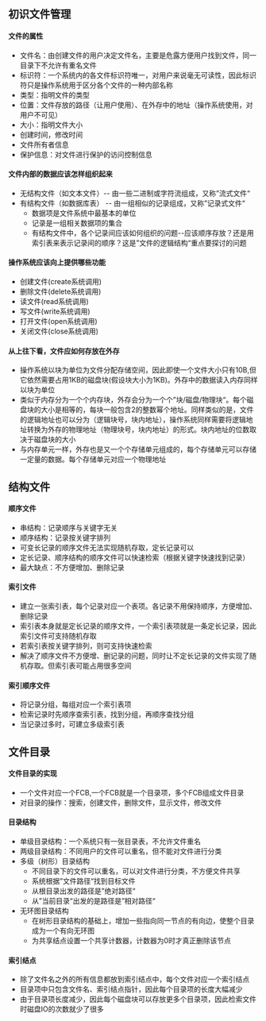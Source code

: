 ## 初识文件管理

#### 文件的属性

- 文件名：由创建文件的用户决定文件名，主要是危露方便用户找到文件，同一目录下不允许有重名文件
- 标识符：一个系统内的各文件标识符唯一，对用户来说毫无可读性，因此标识符只是操作系统用于区分各个文件的一种内部名称
- 类型：指明文件的类型
- 位置：文件存放的路径（让用户使用）、在外存中的地址（操作系统使用，对用户不可见）
- 大小：指明文件大小
- 创建时间，修改时间
- 文件所有者信息
- 保护信息：对文件进行保护的访问控制信息

#### 文件内部的数据应该怎样组织起来

- 无结构文件（如文本文件）-- 由一些二进制或字符流组成，又称”流式文件“
- 有结构文件（如数据库表） -- 由一组相似的记录组成，又称”记录式文件“
  - 数据项是文件系统中最基本的单位
  - 记录是一组相关数据项的集合
  - 有结构文件中，各个记录间应该如何组织的问题--应该顺序存放？还是用索引表来表示记录间的顺序？这是”文件的逻辑结构“重点要探讨的问题

#### 操作系统应该向上提供哪些功能

- 创建文件(create系统调用)
- 删除文件(delete系统调用)
- 读文件(read系统调用)
- 写文件(write系统调用)
- 打开文件(open系统调用)
- 关闭文件(close系统调用)

#### 从上往下看，文件应如何存放在外存

- 操作系统以块为单位为文件分配存储空间，因此即使一个文件大小只有10B,但它依然需要占用1KB的磁盘块(假设块大小为1KB)。外存中的数据读入内存同样以块为单位
- 类似于内存分为一个个内存块，外存会分为一个个”块/磁盘/物理块“。每个磁盘块的大小是相等的，每块一般包含2的整数幂个地址。同样类似的是，文件的逻辑地址也可以分为（逻辑块号，块内地址），操作系统同样需要将逻辑地址转换为外存的物理地址（物理块号，块内地址）的形式。块内地址的位数取决于磁盘块的大小
- 与内存单元一样，外存也是又一个个存储单元组成的，每个存储单元可以存储一定量的数据。每个存储单元对应一个物理地址



## 结构文件

#### 顺序文件

- 串结构：记录顺序与关键字无关
- 顺序结构：记录按关键字排列
- 可变长记录的顺序文件无法实现随机存取，定长记录可以
- 定长记录、顺序结构的顺序文件可以快速检索（根据关键字快速找到记录）
- 最大缺点：不方便增加、删除记录

#### 索引文件

- 建立一张索引表，每个记录对应一个表项。各记录不用保持顺序，方便增加、删除记录
- 索引表本身就是定长记录的顺序文件，一个索引表项就是一条定长记录，因此索引文件可支持随机存取
- 若索引表按关键字排列，则可支持快速检索
- 解决了顺序文件不方便增、删记录的问题，同时让不定长记录的文件实现了随机存取。但索引表可能占用很多空间

#### 索引顺序文件

- 将记录分组，每组对应一个索引表项
- 检索记录时先顺序查索引表，找到分组，再顺序查找分组
- 当记录过多时，可建立多级索引表



## 文件目录

#### 文件目录的实现

- 一个文件对应一个FCB,一个FCB就是一个目录项，多个FCB组成文件目录
- 对目录的操作：搜索，创建文件，删除文件，显示文件，修改文件

#### 目录结构

- 单级目录结构：一个系统只有一张目录表，不允许文件重名
- 两级目录结构：不同用户的文件可以重名，但不能对文件进行分类
- 多级（树形）目录结构
  - 不同目录下的文件可以重名，可以对文件进行分类，不方便文件共享
  - 系统根据”文件路径“找到目标文件
  - 从根目录出发的路径是”绝对路径“
  - 从”当前目录“出发的是路径是”相对路径“
- 无环图目录结构
  - 在树形目录结构的基础上，增加一些指向同一节点的有向边，使整个目录成为一个有向无环图
  - 为共享结点设置一个共享计数器，计数器为0时才真正删除该节点

#### 索引结点

- 除了文件名之外的所有信息都放到索引结点中，每个文件对应一个索引结点
- 目录项中只包含文件名、索引结点指针，因此每个目录项的长度大幅减少
- 由于目录项长度减少，因此每个磁盘块可以存放更多个目录项，因此检索文件时磁盘IO的次数就少了很多

